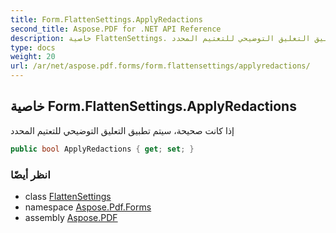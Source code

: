 ```yaml
---
title: Form.FlattenSettings.ApplyRedactions
second_title: Aspose.PDF for .NET API Reference
description: خاصية FlattenSettings. إذا كانت صحيحة، سيتم تطبيق التعليق التوضيحي للتعتيم المحدد
type: docs
weight: 20
url: /ar/net/aspose.pdf.forms/form.flattensettings/applyredactions/
---
```

## خاصية Form.FlattenSettings.ApplyRedactions

إذا كانت صحيحة، سيتم تطبيق التعليق التوضيحي للتعتيم المحدد

```csharp
public bool ApplyRedactions { get; set; }
```

### انظر أيضًا

* class [FlattenSettings](../)
* namespace [Aspose.Pdf.Forms](../../../aspose.pdf.forms/)
* assembly [Aspose.PDF](../../../)